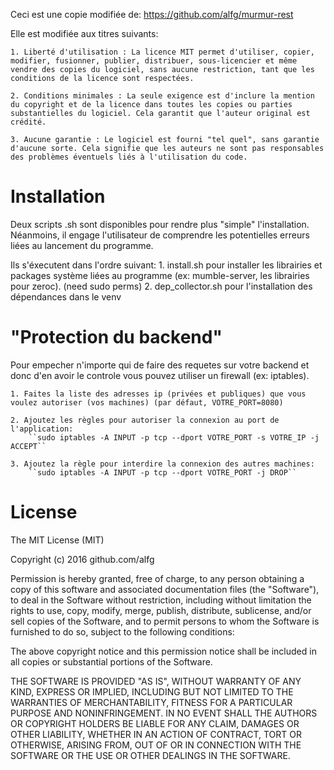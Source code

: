 Ceci est une copie modifiée de: https://github.com/alfg/murmur-rest

Elle est modifiée aux titres suivants:

    1. Liberté d'utilisation : La licence MIT permet d'utiliser, copier, modifier, fusionner, publier, distribuer, sous-licencier et même vendre des copies du logiciel, sans aucune restriction, tant que les conditions de la licence sont respectées.

    2. Conditions minimales : La seule exigence est d'inclure la mention du copyright et de la licence dans toutes les copies ou parties substantielles du logiciel. Cela garantit que l'auteur original est crédité.

    3. Aucune garantie : Le logiciel est fourni "tel quel", sans garantie d'aucune sorte. Cela signifie que les auteurs ne sont pas responsables des problèmes éventuels liés à l'utilisation du code.

# Installation

Deux scripts .sh sont disponibles pour rendre plus "simple" l'installation. Néanmoins, il engage l'utilisateur de comprendre les potentielles erreurs liées au lancement du programme.

Ils s'éxecutent dans l'ordre suivant:
    1. install.sh pour installer les librairies et packages système liées au programme (ex: mumble-server, les librairies pour zeroc). (need sudo perms)
    2. dep_collector.sh pour l'installation des dépendances dans le venv

# "Protection du backend"

Pour empecher n'importe qui de faire des requetes sur votre backend et donc d'en avoir le controle vous pouvez utiliser un firewall (ex: iptables).

    1. Faites la liste des adresses ip (privées et publiques) que vous voulez autoriser (vos machines) (par défaut, VOTRE_PORT=8080)

    2. Ajoutez les règles pour autoriser la connexion au port de l'application:
        ``sudo iptables -A INPUT -p tcp --dport VOTRE_PORT -s VOTRE_IP -j ACCEPT``
    
    3. Ajoutez la règle pour interdire la connexion des autres machines:
        ``sudo iptables -A INPUT -p tcp --dport VOTRE_PORT -j DROP``


# License
The MIT License (MIT)

Copyright (c) 2016 github.com/alfg

Permission is hereby granted, free of charge, to any person obtaining a copy of this software and associated documentation files (the "Software"), to deal in the Software without restriction, including without limitation the rights to use, copy, modify, merge, publish, distribute, sublicense, and/or sell copies of the Software, and to permit persons to whom the Software is furnished to do so, subject to the following conditions:

The above copyright notice and this permission notice shall be included in all copies or substantial portions of the Software.

THE SOFTWARE IS PROVIDED "AS IS", WITHOUT WARRANTY OF ANY KIND, EXPRESS OR IMPLIED, INCLUDING BUT NOT LIMITED TO THE WARRANTIES OF MERCHANTABILITY, FITNESS FOR A PARTICULAR PURPOSE AND NONINFRINGEMENT. IN NO EVENT SHALL THE AUTHORS OR COPYRIGHT HOLDERS BE LIABLE FOR ANY CLAIM, DAMAGES OR OTHER LIABILITY, WHETHER IN AN ACTION OF CONTRACT, TORT OR OTHERWISE, ARISING FROM, OUT OF OR IN CONNECTION WITH THE SOFTWARE OR THE USE OR OTHER DEALINGS IN THE SOFTWARE.